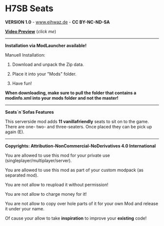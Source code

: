 # H7SB Seats

**VERSION 1.0** - www.eihwaz.de - **CC BY-NC-ND-SA**

[**Video Preview**](https://www.eihwaz.de) (*click me*)

--- --- --- --- --- --- --- --- ---

**Installation via ModLauncher available!**

Manuell Installation:

1. Download and unpack the Zip data.

2. Place it into your "Mods" folder.

3. Have fun!

**When downloading, make sure to pull the folder that contains a modinfo.xml into your mods folder and not the master!**

--- --- --- --- --- --- --- --- ---

**Seats´n´Sofas Features**

This serverside mod adds **11 vanillafriendly** seats to sit on to the game. There are one- two- and three-seaters. Once placed they can be pick up again (E).

--- --- --- --- --- --- --- --- ---

**Copyrights: Attribution-NonCommercial-NoDerivatives 4.0 International**

You are allowed to use this mod for your private use (singleplayer/multiplayer/server).

You are allowed to use this mod as part of your custom modpack (as separated mod).

You are not allow to reupload it without permission!

You are not allow to charge money for it!

You are not allow to copy over hole parts of it for your own Mod and release it under your name.

Of cause your allow to take **inspiration** to improve your **existing** code!
